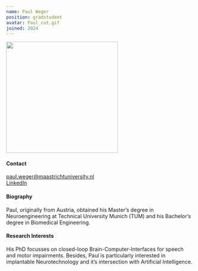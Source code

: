 ```yaml
---
name: Paul Weger
position: gradstudent
avatar: Paul_cut.gif
joined: 2024
---
```


<img width="300" src="{{site.baseurl}}/images/people/{{page.avatar}}" data-action="zoom">

#### Contact
<i class="fa fa-envelope-o"></i> paul.weger@maastrichtuniversity.nl <br>
<a href="https://www.linkedin.com/in/paul-weger-3b2076239/"> <i class="fa fa-linkedin"></i> LinkedIn </a><br>

#### Biography
Paul, originally from Austria, obtained his Master’s degree in Neuroengineering at Technical University Munich (TUM) and his Bachelor’s degree in Biomedical Engineering.


#### Research Interests
His PhD focusses on closed-loop Brain-Computer-Interfaces for speech and motor impairments. Besides, Paul is particularly interested in implantable Neurotechnology and it’s intersection with Artificial Intelligence.
